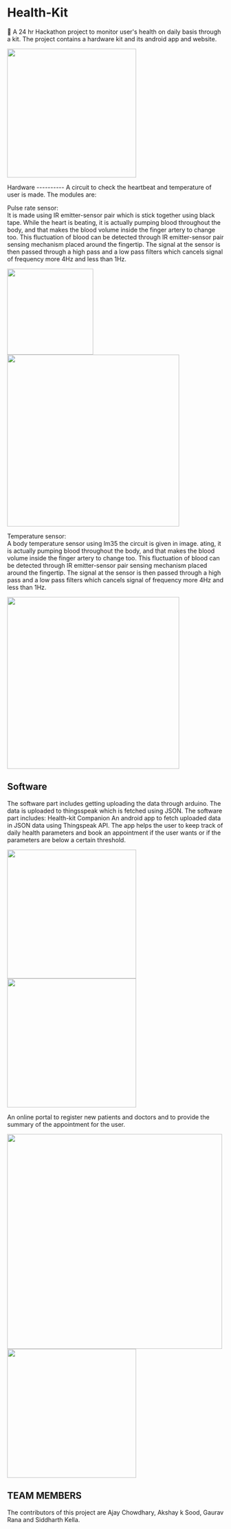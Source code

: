 # Health-Kit
💊  A 24 hr Hackathon project to monitor user's health on daily basis through a kit. The project contains a hardware kit and its android app and website.
    <p>
    <img src="https://cloud.githubusercontent.com/assets/19619541/22738013/a29692fa-ee2b-11e6-960e-5200112522b5.jpg" width="300" hieght="400"/>
   </p>
Hardware
----------
  A circuit to check the heartbeat and temperature of user is made. The modules are:
      
  
 Pulse rate sensor:<br />
      It is made using IR emitter-sensor pair which is stick together using black tape. While the heart is beating, it is actually pumping blood throughout the body, and that makes the blood volume inside the finger artery to change too. This fluctuation of blood can be detected through IR emitter-sensor pair  sensing mechanism placed around the fingertip. The signal at the sensor is then passed through a high pass and a low pass filters which cancels signal of frequency more 4Hz and less than 1Hz.
    <p>
    <img src="https://cloud.githubusercontent.com/assets/19619541/22738024/acf057fe-ee2b-11e6-971d-5b05b229ac2b.jpg" width="200" hieght="200"/>
    <img src="http://robotshop.com/letsmakerobots/files/field_primary_image/Pulse_sensor_circuit.jpg?" width="400" hieght="600"/>
    </p>
    
      
 Temperature sensor:<br />
        A body temperature sensor using lm35 the circuit is given in image.
        ating, it is actually pumping blood throughout the body, and that makes the blood volume inside the finger artery to change too. This fluctuation of blood can be detected through IR emitter-sensor pair  sensing mechanism placed around the fingertip. The signal at the sensor is then passed through a high pass and a low pass filters which cancels signal of frequency more 4Hz and less than 1Hz.
    <p>
    <img src="https://cloud.githubusercontent.com/assets/19619541/22738025/ad58cd34-ee2b-11e6-8a62-0ae21fa95d94.png" width="400" hieght="500"/>
    </p>
        
          
          
Software
-------------
The software part includes getting uploading the data through arduino. The data is uploaded to thingsspeak which is fetched using JSON. The software part includes:
Health-kit Companion
    An android app to fetch uploaded data in JSON data using Thingspeak API. The app helps the user to keep track of daily health parameters and book an appointment if the user wants or if the parameters are below a certain threshold.  
     <p>
    <img src="https://cloud.githubusercontent.com/assets/19619541/22861451/2275b256-f13f-11e6-8e47-27b46949cb2a.png" width="300" hieght="400"/>
    <img src="https://cloud.githubusercontent.com/assets/19619541/22861452/2278a330-f13f-11e6-8abc-fc624305e4f1.png" width="300" hieght="400"/>
   </p>
    An online portal to register new patients and doctors and to provide the summary of the appointment for the user.
      <p>
    <img src="https://cloud.githubusercontent.com/assets/19619541/22740843/33dd9d84-ee37-11e6-9615-9cc6d1c6e5bc.png" width="500" hieght="600"/>
    <img src="https://cloud.githubusercontent.com/assets/19619541/22740844/33de4158-ee37-11e6-92b3-6117b4f6c5bd.png" width="300" hieght="400"/>
   </p>
   
   TEAM MEMBERS
   --------------
   The contributors of this project are Ajay Chowdhary, Akshay k Sood, Gaurav Rana and Siddharth Kella.    
   
   
   
   
   
    
